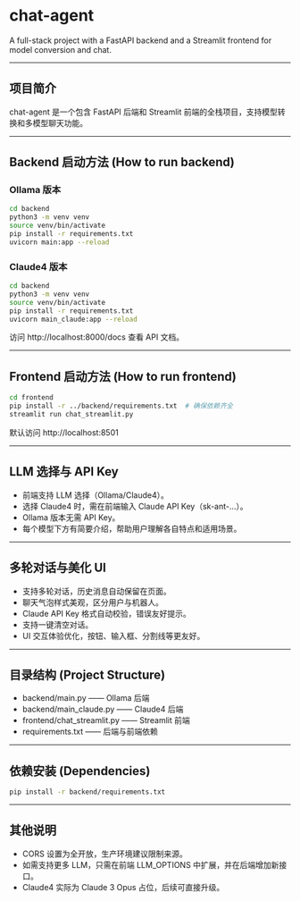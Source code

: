 # chat-agent

A full-stack project with a FastAPI backend and a Streamlit frontend for model conversion and chat.

---

## 项目简介
chat-agent 是一个包含 FastAPI 后端和 Streamlit 前端的全栈项目，支持模型转换和多模型聊天功能。

---

## Backend 启动方法 (How to run backend)

### Ollama 版本
```bash
cd backend
python3 -m venv venv
source venv/bin/activate
pip install -r requirements.txt
uvicorn main:app --reload
```

### Claude4 版本
```bash
cd backend
python3 -m venv venv
source venv/bin/activate
pip install -r requirements.txt
uvicorn main_claude:app --reload
```

访问 http://localhost:8000/docs 查看 API 文档。

---

## Frontend 启动方法 (How to run frontend)

```bash
cd frontend
pip install -r ../backend/requirements.txt  # 确保依赖齐全
streamlit run chat_streamlit.py
```

默认访问 http://localhost:8501

---

## LLM 选择与 API Key
- 前端支持 LLM 选择（Ollama/Claude4）。
- 选择 Claude4 时，需在前端输入 Claude API Key（sk-ant-...）。
- Ollama 版本无需 API Key。
- 每个模型下方有简要介绍，帮助用户理解各自特点和适用场景。

---

## 多轮对话与美化 UI
- 支持多轮对话，历史消息自动保留在页面。
- 聊天气泡样式美观，区分用户与机器人。
- Claude API Key 格式自动校验，错误友好提示。
- 支持一键清空对话。
- UI 交互体验优化，按钮、输入框、分割线等更友好。

---

## 目录结构 (Project Structure)

- backend/main.py —— Ollama 后端
- backend/main_claude.py —— Claude4 后端
- frontend/chat_streamlit.py —— Streamlit 前端
- requirements.txt —— 后端与前端依赖

---

## 依赖安装 (Dependencies)

```bash
pip install -r backend/requirements.txt
```

---

## 其他说明
- CORS 设置为全开放，生产环境建议限制来源。
- 如需支持更多 LLM，只需在前端 LLM_OPTIONS 中扩展，并在后端增加新接口。
- Claude4 实际为 Claude 3 Opus 占位，后续可直接升级。
